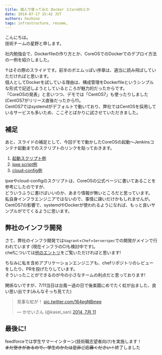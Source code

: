 ```yaml
---
title: 個人で使ってみた Docker とCoreOSとか
date: 2014-07-17 15:42 JST
authors: hoshino
tags: infrastructure, resume, 
---
```

<section id="item-c41754db5b3ffbb5b194" class="position-relative" itemprop="articleBody">

<p>こんにちは。<br>
技術チームの星野と申します。</p>
<p>社内勉強会で、Dockerfileの作り方とか、CoreOSでのDockerでのデプロイ方法の一例を紹介しました。</p>

<!--more-->

<div>
<script async class="speakerdeck-embed" data-slide="2" data-id="6af99fb0ee670131f5bb2ac9976b5d88" data-ratio="1.77777777777778" src="//speakerdeck.com/assets/embed.js"></script>
</div>

<p>↑はその際のスライドです。前半のポエムっぽい序章は、適当に読み飛ばしていただければと思います。<br>
個人としてDockerを試している理由は、構成管理をDockerfileというシンプルな形式で記述しようとしているところが魅力的だったからです。<br>
「CoreOSの発表」と言いつつ、デモでは「CentOS7」も使ったりしました(CentOS7がリリース直後だったから!!)。<br>
CentOS7ではsystemdがデフォルトで動いており、弊社ではCentOSを採用しているサービスも多いため、ここぞとばかりに試させていただきました。</p>
<h2>
補足
</h2><p>あと、スライドの補足として、今回デモで動かしたCoreOSの起動〜Jenkinsコンテナ起動までのスクリプトのリンクを貼っておきます。</p>
<p><ol><li><a href="https://gist.github.com/hoshinotsuyoshi/627362efc554e2fd9a5f" title="" target="_blank">起動スクリプト例</a></li>
<li><a href="http://young-dawn-7740.herokuapp.com/script.txt" title="" target="_blank">ipxe script例</a></li>
<li><a href="https://gist.githubusercontent.com/hoshinotsuyoshi/4421f1d7754db9629903/raw/7b005f4e8438434f48b7f03b50946c9c6731c0a1/test-config.config" title="" target="_blank">cloud-config例</a></li></ol></p>
<p>ipxeやcloud-configのスクリプトは、CoreOSの公式ページに書いてあることを参考にしたのですが、<br>
どういうふうに書けばいいのか、あまり情報が無いところだと思っています。<br>
私自身インフラエンジニアではないので、事情に疎いだけかもしれませんが。<br>
CentOS7の影響で、systemdやDockerが使われるようになれば、もっと良いサンプルがでてくるように思います。</p>
<h2>
弊社のインフラ開発
</h2><p>さて、弊社のインフラ開発では<code>Vagrant</code>+<code>Chef</code>+<code>Serverspec</code>での開発がメインで行われています
(現在インフラのCIも検討中です)。<br>chefについては<a href="/?s=chef" title="" target="_blank">他のエントリ</a>をご覧いただければと思います!</p>
<p>ちなみに私を含めアプリケーションエンジニアも、chefリポジトリのレビューをしたり、PRを投げたりしています。<br>
そういったことができるのが今の小さなチームの利点だと思っております!</p>
<p>関係ないですが、7/11当日は台風一過の日で後楽園にめでたく虹が出ました、良い思い出です(みんなそっち見てた)</p>

<blockquote class="twitter-tweet" lang="ja"><p>見事な虹が！ <a href="http://t.co/164egNBmee">pic.twitter.com/164egNBmee</a></p>&mdash; かせいさん (@kasei_san) <a href="https://twitter.com/kasei_san/statuses/487533365256417280">2014, 7月 11</a></blockquote>
<script async src="//platform.twitter.com/widgets.js" charset="utf-8"></script>

<h2>
最後に!
</h2><p>feedforceでは学生サマーインターン(技術職志望者向け)を実施します！<br>
<s>まだ空きがあるので、学生のかたは是非ご応募ください！</s>終了しました<br>
</p>
